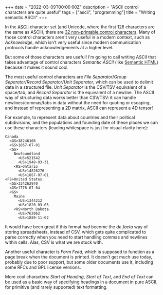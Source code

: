 +++
date = "2022-03-09T00:00:00Z"
description = "ASCII control characters are quite useful"
tags = ["ascii", "programming"]
title = "Writing semantic ASCII"
+++

In the [ASCII](https://en.wikipedia.org/wiki/ASCII) character set (and Unicode, where the first 128 characters are the same as ASCII), there are [32 non-printable control characters](https://en.wikipedia.org/wiki/C0_and_C1_control_codes#Basic_ASCII_control_codes). Many of those control characters aren't very useful in a modern context, such as *Acknowledge*, which isn't very useful since modern communication protocols handle acknowledgements at a higher level.

But some of those characters are useful! I'm going to call writing ASCII that takes advantage of control characters *Semantic ASCII* (like [Semantic HTML](https://en.wikipedia.org/wiki/Semantic_HTML)) because it makes it sound cool.

The most useful control characters are *File Separator*/*Group Separator*/*Record Separator*/*Unit Separator*, which can be used to delimit data in a structured file. *Unit Separator* is the CSV/TSV equivalent of a space/tab, and *Record Separator* is the equivalent of a newline. The ASCII way of structuring data works better than CSV/TSV: it can handle newlines/commas/tabs in data without the need for quoting or escaping, and instead of representing a 2D matrix, ASCII can represent a 4D tensor!

For example, to represent data about countries and their political subdivisions, and the populations and founding date of these places we can use these characters (leading whitespace is just for visual clarity here):

<!-- continent -> country -> city  -->
<!-- <FS> <GS> <RS> <US> -->

```
Canada
  <GS>38246108
  <GS>1867-07-01
  <GS>
    Newfoundland
      <US>521542
      <US>1949-03-31
    <RS>Ontario
      <US>14826276
      <US>1867-07-01
<FS>United States
  <GS>334262970
  <GS>1776-07-04
  <GS>
    Maine
      <US>1344212
      <US>1820-03-05
    <RS>North Dakota
      <US>762062
      <US>1889-11-02
```

It would have been great if this format had become the *de facto* way of storing spreadsheets, instead of CSV, which gets quite complicated to parse correctly when you need to start handling commas and newlines within cells. Alas, CSV is what we are stuck with.

Another useful character is *Form Feed*, which is supposed to function as a page break when the document is printed. It doesn't get much use today, probably due to poor support, but some older documents use it, including some RFCs and GPL license versions.

More cool characters: *Start of Heading*, *Start of Text*, and *End of Text* can be used as a basic way of specifying headings in a document in pure ASCII, for primitive (and rarely supported) text formatting.
